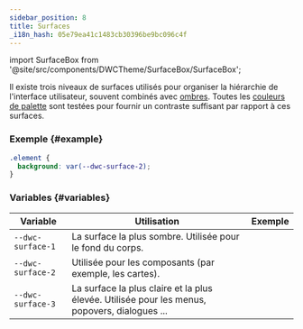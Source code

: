 ```yaml
---
sidebar_position: 8
title: Surfaces
_i18n_hash: 05e79ea41c1483cb30396be9bc096c4f
---
```

import SurfaceBox from '@site/src/components/DWCTheme/SurfaceBox/SurfaceBox';

Il existe trois niveaux de surfaces utilisés pour organiser la hiérarchie de l'interface utilisateur, souvent combinés avec [ombres](./shadows). Toutes les [couleurs de palette](./colors) sont testées pour fournir un contraste suffisant par rapport à ces surfaces.

### Exemple {#example}

```css
.element {
  background: var(--dwc-surface-2);
}
```

### Variables {#variables}

| **Variable**      | **Utilisation**                                                          | **Exemple**                               |
|-------------------|-------------------------------------------------------------------------|--------------------------------------------|
| `--dwc-surface-1` | La surface la plus sombre. Utilisée pour le fond du corps.              | <SurfaceBox surface="--dwc-surface-1" /> |
| `--dwc-surface-2` | Utilisée pour les composants (par exemple, les cartes).                  | <SurfaceBox surface="--dwc-surface-2" /> |
| `--dwc-surface-3` | La surface la plus claire et la plus élevée. Utilisée pour les menus, popovers, dialogues ... | <SurfaceBox surface="--dwc-surface-3" /> |
